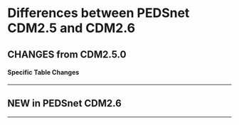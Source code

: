 # Differences between PEDSnet CDM2.5 and CDM2.6

## CHANGES from CDM2.5.0

#### Specific Table Changes


***
## NEW in PEDSnet CDM2.6

***
